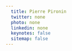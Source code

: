 ```yaml
---
  title: Pierre Pironin
  twitter: none
  photo: none
  linkedin: none
  keynotes: false
  sitemap: false
---
```

